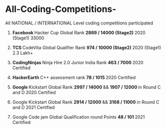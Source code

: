 # All-Coding-Competitions-
All NATIONAL / INTERNATIONAL Level coding competitions participated

1.  <b> Facebook </b> Hacker Cup Global Rank <b> 2869 / 14000 (Stage2) </b> 2020 (Stage1) 33000

2.  <b> TCS </b> CodeVita Global Qualifier Rank <b> 974 / 10000 (Stage2) </b> 2020 (Stage1) 2.3 Lakh+

3.  <b> CodingNinjas </b> Ninja Hire 2.0 Junior India Rank <b> 463 / 7000 </b> 2020 Certified

4.  <b> HackerEarth </b> C++ assessment rank <b> 78 / 1015 </b> 2020 Certified

5.  <b> Google </b> Kickstart Global Rank <b> 2997 / 14000 </b> && <b> 1907 / 12000 </b> in Round C and D 2020 Certified

6.  Google Kickstart Global Rank <b> 2914 / 12000 </b> && <b> 3168 / 11000 </b> in Round C and D 2021 Certified

7.  Google Code jam Global Qualification round Points <b> 48 / 101 </b> 2021 Certified

 
